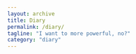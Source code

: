 ```yaml
---
layout: archive
title: Diary
permalink: /diary/
tagline: "I want to more powerful, no?"
category: "diary"
---
```

